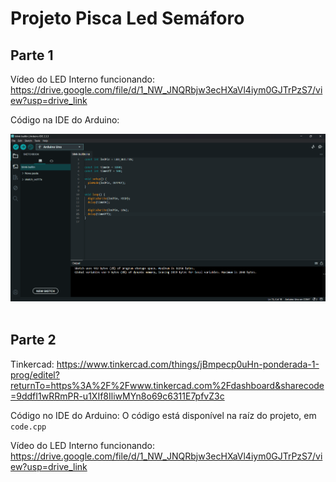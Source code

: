 # Projeto Pisca Led Semáforo
## Parte 1
Vídeo do LED Interno funcionando: https://drive.google.com/file/d/1_NW_JNQRbjw3ecHXaVl4iym0GJTrPzS7/view?usp=drive_link


Código na IDE do Arduino:
<div align="center">
<img src="/img/led-builtin.png" alt="">
</div>

<br>

## Parte 2
Tinkercad: https://www.tinkercad.com/things/jBmpecp0uHn-ponderada-1-prog/editel?returnTo=https%3A%2F%2Fwww.tinkercad.com%2Fdashboard&sharecode=9ddfI1wRRmPR-u1XIf8IliwMYn8o69c6311E7pfvZ3c

Código no IDE do Arduino:
O código está disponível na raíz do projeto, em `code.cpp`

Vídeo do LED Interno funcionando: https://drive.google.com/file/d/1_NW_JNQRbjw3ecHXaVl4iym0GJTrPzS7/view?usp=drive_link
